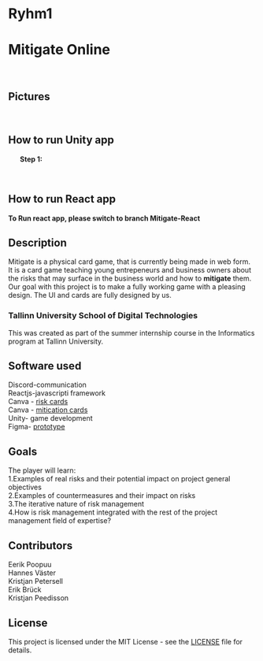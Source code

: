 # Ryhm1
<h1>Mitigate Online</h1>

<br>
<h2>Pictures</h2>
<br>
<h2>How to run Unity app</h2>
<ol>
<strong>Step 1:</strong>
</ol>
<br>
<h2>How to run React app</h2>
<strong>To Run react app, please switch to branch Mitigate-React</strong>

<br>
<h2>Description</h2>
Mitigate is a physical card game, that is currently being made in web form. It is a card game teaching young entrepeneurs and business owners
about the risks that may surface in the business world and how to <strong>mitigate</strong> them. Our goal with this project is to make a fully working game with a pleasing design. 
The UI and cards are fully designed by us.
<h3>Tallinn University School of Digital Technologies</h3>
This was created as part of the summer internship course in the Informatics program at Tallinn University.

<h2>Software used</h2>
Discord-communication <br>
Reactjs-javascripti framework<br>
Canva - <a href="https://www.canva.com/design/DAGHzrgkmQU/S8lpU7WQIY3Jz9kPI5O-QQ/edit">risk cards</a> <br>
Canva - <a href="https://www.canva.com/design/DAGH0KPXCLM/hpNL3x3yqOB3j4lMMSY3SQ/edit"> mitication cards</a><br>
Unity- game development  <br>
Figma- <a href="https://www.figma.com/design/uwN3eKdVG1K18j0c0wdXE6/Mitigate?node-id=0-1&t=dCoVEEmwbBbSax01-0">prototype</a>

<h2> Goals</h2>
The player will learn: <br>
1.Examples of real risks and their potential impact on project general objectives <br>
2.Examples of countermeasures and their impact on risks<br>
3.The iterative nature of risk management<br>
4.How is risk management integrated with the rest of the project management field of expertise?
<br>
<h2>Contributors</h2>
Eerik Poopuu
<br>
Hannes Väster
<br>
Kristjan Petersell
<br>
Erik Brück
<br>
Kristjan Peedisson

## License

This project is licensed under the MIT License - see the [LICENSE](LICENSE) file for details.
